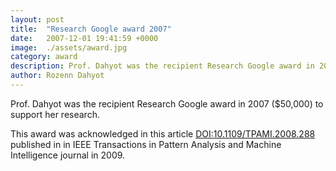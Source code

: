 ```yaml
---
layout: post
title:  "Research Google award 2007"
date:   2007-12-01 19:41:59 +0000
image:  ./assets/award.jpg
category: award
description: Prof. Dahyot was the recipient Research Google award in 2007 ($50,000) to support her research.
author: Rozenn Dahyot
---
```



Prof. Dahyot was the recipient Research Google award in 2007 ($50,000) to support her research.

This award was acknowledged in this  article  <a href="http://dx.doi.org/10.1109/TPAMI.2008.288">DOI:10.1109/TPAMI.2008.288</a> published in in IEEE Transactions in Pattern Analysis and Machine Intelligence journal in 2009.